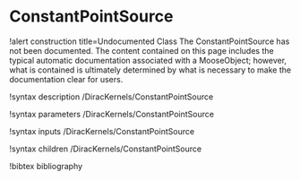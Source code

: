 <!-- MOOSE Documentation Stub: Remove this when content is added. -->

# ConstantPointSource

!alert construction title=Undocumented Class
The ConstantPointSource has not been documented. The content contained on this page includes the
typical automatic documentation associated with a MooseObject; however, what is contained is
ultimately determined by what is necessary to make the documentation clear for users.

!syntax description /DiracKernels/ConstantPointSource

!syntax parameters /DiracKernels/ConstantPointSource

!syntax inputs /DiracKernels/ConstantPointSource

!syntax children /DiracKernels/ConstantPointSource

!bibtex bibliography
